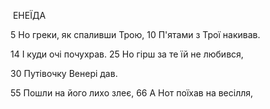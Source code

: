 ﻿
﻿
ЕНЕЇДА

5  Но греки, як спаливши Трою,
10 П'ятами з Трої накивав.

14 І куди очі почухрав.
25 Но гірш за те їй не любився,


30 Путівочку Венері дав.


55 Пошли на його лихо злеє,
66 А Нот поїхав на весілля,
